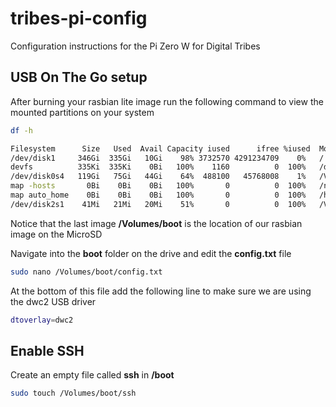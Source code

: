 # tribes-pi-config
Configuration instructions for the Pi Zero W for Digital Tribes

## USB On The Go setup

After burning your rasbian lite image run the following command to view the mounted partitions on your system

```bash
df -h

Filesystem      Size   Used  Avail Capacity iused      ifree %iused  Mounted on
/dev/disk1     346Gi  335Gi   10Gi    98% 3732570 4291234709    0%   /
devfs          335Ki  335Ki    0Bi   100%    1160          0  100%   /dev
/dev/disk0s4   119Gi   75Gi   44Gi    64%  488100   45768008    1%   /Volumes/BOOTCAMP
map -hosts       0Bi    0Bi    0Bi   100%       0          0  100%   /net
map auto_home    0Bi    0Bi    0Bi   100%       0          0  100%   /home
/dev/disk2s1    41Mi   21Mi   20Mi    51%       0          0  100%   /Volumes/boot
```

Notice that the last image **/Volumes/boot** is the location of our rasbian image on the MicroSD

Navigate into the **boot** folder on the drive and edit the **config.txt** file

```bash
sudo nano /Volumes/boot/config.txt
```
At the bottom of this file add the following line to make sure we are using the dwc2 USB driver 

```bash
dtoverlay=dwc2
```

## Enable SSH

Create an empty file called **ssh** in **/boot**

```bash
sudo touch /Volumes/boot/ssh
```
